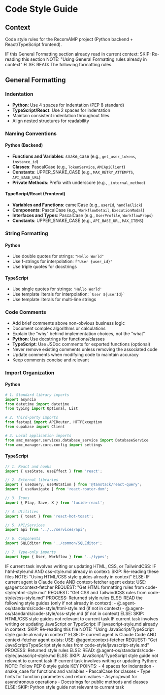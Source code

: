 # Code Style Guide

## Context

Code style rules for the RecomAMP project (Python backend + React/TypeScript frontend).

<conditional-block context-check="general-formatting">
IF this General Formatting section already read in current context:
  SKIP: Re-reading this section
  NOTE: "Using General Formatting rules already in context"
ELSE:
  READ: The following formatting rules

## General Formatting

### Indentation
- **Python**: Use 4 spaces for indentation (PEP 8 standard)
- **TypeScript/React**: Use 2 spaces for indentation
- Maintain consistent indentation throughout files
- Align nested structures for readability

### Naming Conventions

#### Python (Backend)
- **Functions and Variables**: snake_case (e.g., `get_user_tokens`, `instance_id`)
- **Classes**: PascalCase (e.g., `TokenService`, `AMCApiClient`)
- **Constants**: UPPER_SNAKE_CASE (e.g., `MAX_RETRY_ATTEMPTS`, `API_BASE_URL`)
- **Private Methods**: Prefix with underscore (e.g., `_internal_method`)

#### TypeScript/React (Frontend)
- **Variables and Functions**: camelCase (e.g., `userId`, `handleClick`)
- **Components**: PascalCase (e.g., `WorkflowDetail`, `ExecutionModal`)
- **Interfaces and Types**: PascalCase (e.g., `UserProfile`, `WorkflowProps`)
- **Constants**: UPPER_SNAKE_CASE (e.g., `API_BASE_URL`, `MAX_ITEMS`)

### String Formatting

#### Python
- Use double quotes for strings: `"Hello World"`
- Use f-strings for interpolation: `f"User {user_id}"`
- Use triple quotes for docstrings

#### TypeScript
- Use single quotes for strings: `'Hello World'`
- Use template literals for interpolation: `` `User ${userId}` ``
- Use template literals for multi-line strings

### Code Comments
- Add brief comments above non-obvious business logic
- Document complex algorithms or calculations
- Explain the "why" behind implementation choices, not the "what"
- **Python**: Use docstrings for functions/classes
- **TypeScript**: Use JSDoc comments for exported functions (optional)
- Never remove existing comments unless removing the associated code
- Update comments when modifying code to maintain accuracy
- Keep comments concise and relevant

### Import Organization

#### Python
```python
# 1. Standard library imports
import asyncio
from datetime import datetime
from typing import Optional, List

# 2. Third-party imports
from fastapi import APIRouter, HTTPException
from supabase import Client

# 3. Local application imports
from amc_manager.services.database_service import DatabaseService
from amc_manager.core.config import settings
```

#### TypeScript
```typescript
// 1. React and hooks
import { useState, useEffect } from 'react';

// 2. External libraries
import { useQuery, useMutation } from '@tanstack/react-query';
import { useNavigate } from 'react-router-dom';

// 3. Icons
import { Play, Save, X } from 'lucide-react';

// 4. Utilities
import { toast } from 'react-hot-toast';

// 5. API/Services
import api from '../../services/api';

// 6. Components
import SQLEditor from '../common/SQLEditor';

// 7. Type-only imports
import type { User, Workflow } from '../types';
```
</conditional-block>

<conditional-block task-condition="html-css-tailwind" context-check="html-css-style">
IF current task involves writing or updating HTML, CSS, or TailwindCSS:
  IF html-style.md AND css-style.md already in context:
    SKIP: Re-reading these files
    NOTE: "Using HTML/CSS style guides already in context"
  ELSE:
    <context_fetcher_strategy>
      IF current agent is Claude Code AND context-fetcher agent exists:
        USE: @agent:context-fetcher
        REQUEST: "Get HTML formatting rules from code-style/html-style.md"
        REQUEST: "Get CSS and TailwindCSS rules from code-style/css-style.md"
        PROCESS: Returned style rules
      ELSE:
        READ the following style guides (only if not already in context):
        - @.agent-os/standards/code-style/html-style.md (if not in context)
        - @.agent-os/standards/code-style/css-style.md (if not in context)
    </context_fetcher_strategy>
ELSE:
  SKIP: HTML/CSS style guides not relevant to current task
</conditional-block>

<conditional-block task-condition="javascript-typescript" context-check="javascript-style">
IF current task involves writing or updating JavaScript or TypeScript:
  IF javascript-style.md already in context:
    SKIP: Re-reading this file
    NOTE: "Using JavaScript/TypeScript style guide already in context"
  ELSE:
    <context_fetcher_strategy>
      IF current agent is Claude Code AND context-fetcher agent exists:
        USE: @agent:context-fetcher
        REQUEST: "Get JavaScript/TypeScript style rules from code-style/javascript-style.md"
        PROCESS: Returned style rules
      ELSE:
        READ: @.agent-os/standards/code-style/javascript-style.md
    </context_fetcher_strategy>
ELSE:
  SKIP: JavaScript/TypeScript style guide not relevant to current task
</conditional-block>

<conditional-block task-condition="python" context-check="python-style">
IF current task involves writing or updating Python:
  NOTE: Follow PEP 8 style guide
  KEY POINTS:
    - 4 spaces for indentation
    - snake_case for functions and variables
    - PascalCase for classes
    - Type hints for function parameters and return values
    - Async/await for asynchronous operations
    - Docstrings for public methods and classes
ELSE:
  SKIP: Python style guide not relevant to current task
</conditional-block>

